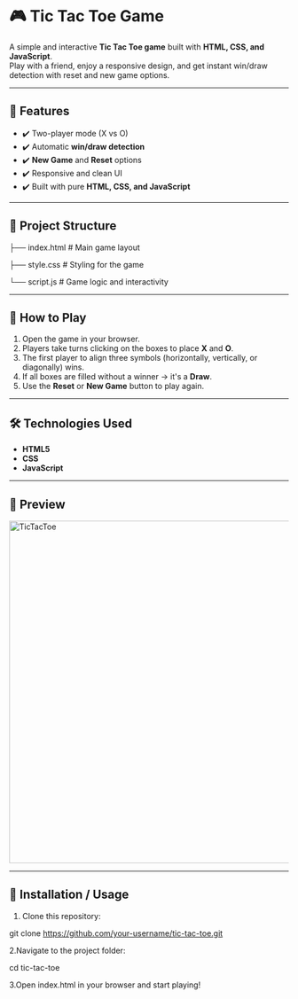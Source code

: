 # 🎮 Tic Tac Toe Game

A simple and interactive **Tic Tac Toe game** built with **HTML, CSS, and JavaScript**.  
Play with a friend, enjoy a responsive design, and get instant win/draw detection with reset and new game options.

---

## 🚀 Features
- ✔️ Two-player mode (X vs O)
- ✔️ Automatic **win/draw detection**
- ✔️ **New Game** and **Reset** options
- ✔️ Responsive and clean UI
- ✔️ Built with pure **HTML, CSS, and JavaScript**

---

## 📂 Project Structure

├── index.html # Main game layout

├── style.css # Styling for the game

└── script.js # Game logic and interactivity



---

## 🎯 How to Play
1. Open the game in your browser.
2. Players take turns clicking on the boxes to place **X** and **O**.
3. The first player to align three symbols (horizontally, vertically, or diagonally) wins.
4. If all boxes are filled without a winner → it's a **Draw**.
5. Use the **Reset** or **New Game** button to play again.

---

## 🛠️ Technologies Used
- **HTML5**
- **CSS**
- **JavaScript**

---

## 📸 Preview
<img width="835" height="618" alt="TicTacToe" src="https://github.com/user-attachments/assets/38511a92-7985-432c-bfcc-ed3963ac67ff" />


---

## 📌 Installation / Usage
1. Clone this repository:

git clone https://github.com/your-username/tic-tac-toe.git
   
2.Navigate to the project folder:

cd tic-tac-toe

3.Open index.html in your browser and start playing!


